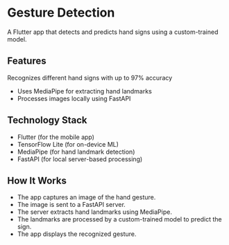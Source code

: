 # Gesture Detection
A Flutter app that detects and predicts hand signs using a custom-trained model.

## Features
Recognizes different hand signs with up to 97% accuracy
- Uses MediaPipe for extracting hand landmarks
- Processes images locally using FastAPI
## Technology Stack
- Flutter (for the mobile app)
- TensorFlow Lite (for on-device ML)
- MediaPipe (for hand landmark detection)
- FastAPI (for local server-based processing)

## How It Works
- The app captures an image of the hand gesture.
- The image is sent to a FastAPI server.
- The server extracts hand landmarks using MediaPipe.
- The landmarks are processed by a custom-trained model to predict the sign.
- The app displays the recognized gesture.
